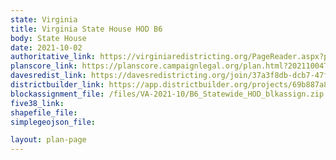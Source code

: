 ```yaml
---
state: Virginia
title: Virginia State House HOD B6
body: State House
date: 2021-10-02
authoritative_link: https://virginiaredistricting.org/PageReader.aspx?page=2021PlanData
planscore_link: https://planscore.campaignlegal.org/plan.html?20211004T173015.071500499Z
davesredist_link: https://davesredistricting.org/join/37a3f8db-dcb7-47f4-8962-ecd9d1f36259
districtbuilder_link: https://app.districtbuilder.org/projects/69b887a8-2915-46be-8171-9b96c199979a
blockassignment_file: /files/VA-2021-10/B6_Statewide_HOD_blkassign.zip
five38_link:
shapefile_file:
simplegeojson_file:

layout: plan-page
---
```

